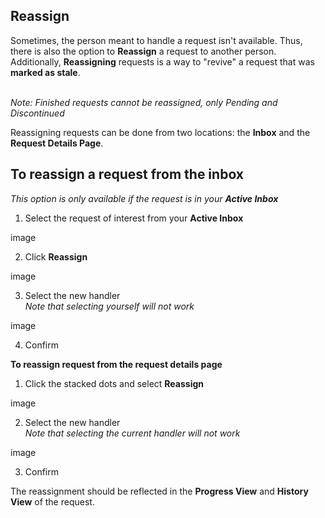 ## Reassign

Sometimes, the person meant to handle a request isn't available. Thus, there is also the option
to **Reassign** a request to another person. Additionally, **Reassigning** requests is a way to "revive" a request that was **marked as stale**.
<br/><br/>

_Note: Finished requests cannot be reassigned, only Pending and Discontinued_

Reassigning requests can be done from two locations: the **Inbox** and the **Request Details Page**.

## To reassign a request from the inbox
_This option is only available if the request is in your_ **_Active Inbox_** <br/>

1. Select the request of interest from your **Active Inbox**

image

2. Click **Reassign**

image

3. Select the new handler <br/>
   _Note that selecting yourself will not work_

image

4. Confirm

**To reassign request from the request details page**

1. Click the stacked dots and select **Reassign**

image

2. Select the new handler <br/>
   _Note that selecting the current handler will not work_

image

3. Confirm

The reassignment should be reflected in the **Progress View** and **History View** of the request.
